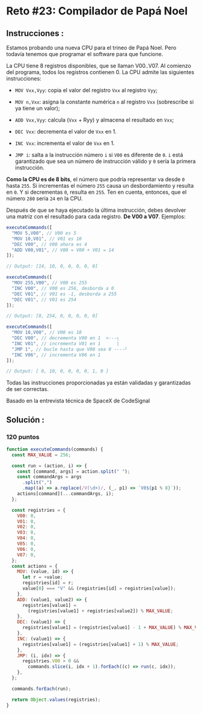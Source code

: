 # Reto #23: Compilador de Papá Noel

## Instrucciones :

Estamos probando una nueva CPU para el trineo de Papá Noel. Pero todavía tenemos que programar el software para que funcione.

La CPU tiene 8 registros disponibles, que se llaman V00..V07. Al comienzo del programa, todos los registros contienen 0. La CPU admite las siguientes instrucciones:

- `MOV Vxx,Vyy`: copia el valor del registro `Vxx` al registro `Vyy`;

- `MOV n,Vxx`: asigna la constante numérica `n` al registro `Vxx` (sobrescribe si ya tiene un valor);

- `ADD Vxx,Vyy`: calcula (`Vxx` + Ryy) y almacena el resultado en `Vxx`;

- `DEC Vxx`: decrementa el valor de `Vxx` en 1.

- `INC Vxx`: incrementa el valor de `Vxx` en 1.

- `JMP i`: salta a la instrucción número `i` si `V00` es diferente de `0`. `i` está garantizado que sea un número de instrucción válido y `0` sería la primera instrucción.

**Como la CPU es de 8 bits**, el número que podría representar va desde `0` hasta `255`. Si incrementas el número `255` causa un desbordamiento y resulta en `0`. Y si decrementas `0`, resulta en `255`. Ten en cuenta, entonces, que el número `280` sería `24` en la CPU.

Después de que se haya ejecutado la última instrucción, debes devolver una matriz con el resultado para cada registro. **De V00 a V07**. Ejemplos:

```js
executeCommands([
  "MOV 5,V00", // V00 es 5
  "MOV 10,V01", // V01 es 10
  "DEC V00", // V00 ahora es 4
  "ADD V00,V01", // V00 = V00 + V01 = 14
]);

// Output: [14, 10, 0, 0, 0, 0, 0]

executeCommands([
  "MOV 255,V00", // V00 es 255
  "INC V00", // V00 es 256, desborda a 0
  "DEC V01", // V01 es -1, desborda a 255
  "DEC V01", // V01 es 254
]);

// Output: [0, 254, 0, 0, 0, 0, 0]

executeCommands([
  "MOV 10,V00", // V00 es 10
  "DEC V00", // decrementa V00 en 1  <---┐
  "INC V01", // incrementa V01 en 1      |
  "JMP 1", // bucle hasta que V00 sea 0 ----┘
  "INC V06", // incrementa V06 en 1
]);

// Output: [ 0, 10, 0, 0, 0, 0, 1, 0 ]
```

Todas las instrucciones proporcionadas ya están validadas y garantizadas de ser correctas.

Basado en la entrevista técnica de SpaceX de CodeSignal

## **Solución :**

### 120 puntos

```js
function executeCommands(commands) {
  const MAX_VALUE = 256;

  const run = (action, i) => {
    const [command, args] = action.split(" ");
    const commandArgs = args
      .split(",")
      .map((a) => a.replace(/V(\d+)/, (_, p1) => `V0${p1 % 8}`));
    actions[command](...commandArgs, i);
  };

  const registries = {
    V00: 0,
    V01: 0,
    V02: 0,
    V03: 0,
    V04: 0,
    V05: 0,
    V06: 0,
    V07: 0,
  };
  const actions = {
    MOV: (value, id) => {
      let r = +value;
      registries[id] = r;
      value[0] === "V" && (registries[id] = registries[value]);
    },
    ADD: (value1, value2) => {
      registries[value1] =
        (registries[value1] + registries[value2]) % MAX_VALUE;
    },
    DEC: (value1) => {
      registries[value1] = (registries[value1] - 1 + MAX_VALUE) % MAX_VALUE;
    },
    INC: (value1) => {
      registries[value1] = (registries[value1] + 1) % MAX_VALUE;
    },
    JMP: (i, idx) => {
      registries.V00 > 0 &&
        commands.slice(i, idx + 1).forEach((c) => run(c, idx));
    },
  };

  commands.forEach(run);

  return Object.values(registries);
}
```
